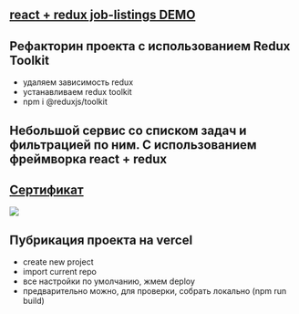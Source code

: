## [react + redux job-listings DEMO](https://react-job-listings-with-filtering.vercel.app/)

## Рефакторин проекта с использованием Redux Toolkit
- удаляем зависимость redux
- устанавливаем redux toolkit
- npm i @reduxjs/toolkit

## Небольшой сервис со списком задач и фильтрацией по ним. С использованием фреймворка react + redux

## [Сертификат](https://www.udemy.com/certificate/UC-76e27f78-5f2a-48fe-8b32-c80bca3f9d89/)

![](https://github.com/maximmorenko/react-job-listings-with-filtering/blob/master/src/assets/screen.jpg)

## Пубрикация проекта на vercel
- create new project
- import current repo
- все настройки по умолчанию, жмем deploy
- предварительно можно, для проверки, собрать локально (npm run build)
